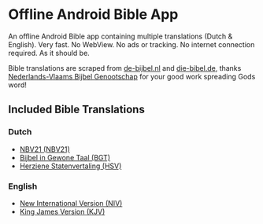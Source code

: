 # Offline Android Bible App
An offline Android Bible app containing multiple translations (Dutch & English). Very fast. No WebView. No ads or tracking. No internet connection required. As it should be.

Bible translations are scraped from [de-bijbel.nl](https://de-bijbel.nl/) and [die-bibel.de](https://die-bibel.de/), thanks [Nederlands-Vlaams Bijbel Genootschap](https://www.bijbelgenootschap.nl/) for your good work spreading Gods word!

## Included Bible Translations

### Dutch
- [NBV21 (NBV21)](https://www.debijbel.nl/bijbel/NBV21/GEN.1)
- [Bijbel in Gewone Taal (BGT)](https://www.debijbel.nl/bijbel/BGT/GEN.1)
- [Herziene Statenvertaling (HSV)](https://www.debijbel.nl/bijbel/HSV/GEN.1)

### English
- [New International Version (NIV)](https://www.die-bibel.de/bibel/NIV/GEN.1)
- [King James Version (KJV)](https://www.die-bibel.de/bibel/KJV/GEN.1)
